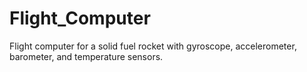 # Flight_Computer
Flight computer for a solid fuel rocket with gyroscope, accelerometer, barometer, and temperature sensors.

